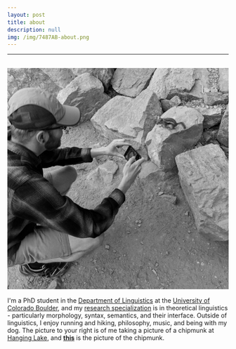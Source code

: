 ```yaml
---
layout: post
title: about
description: null
img: /img/7487AB-about.png
---
```


***

<br/>

<img class="col one right" src="/img/hanginglake.jpg">

I'm a PhD student in the [Department of Linguistics](http://www.colorado.edu/linguistics/) at the [University of Colorado Boulder](http://www.colorado.edu/), and my [research specialization](http://jared-desjardins.github.io/pages/3_research/) is in theoretical linguistics - particularly morphology, syntax, semantics, and their interface. Outside of linguistics, I enjoy running and hiking, philosophy, music, and being with my dog. The picture to your right is of me taking a picture of a chipmunk at [Hanging Lake](http://en.wikipedia.org/wiki/Hanging_Lake), and [__this__](http://jared-desjardins.github.io/img/chipmunk.jpg) is the picture of the chipmunk.
